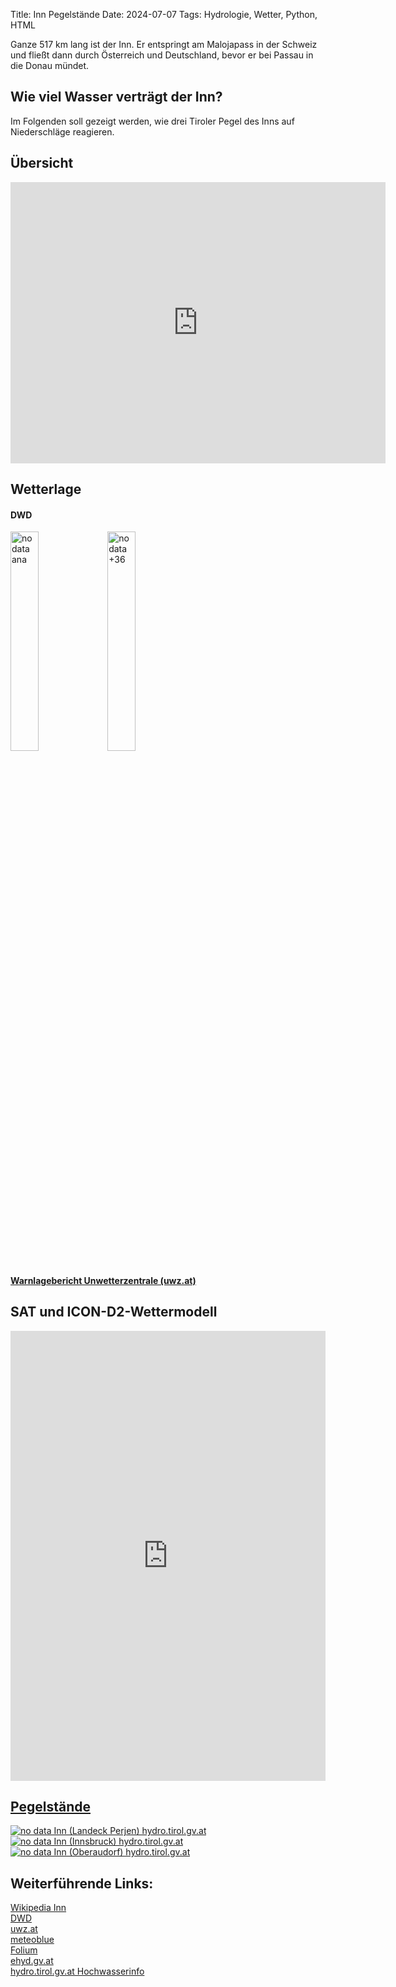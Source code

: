 Title: Inn Pegelstände
Date: 2024-07-07
Tags: Hydrologie, Wetter, Python, HTML 


Ganze 517 km lang ist der Inn. Er entspringt am Malojapass in der Schweiz und fließt dann durch Österreich und Deutschland, bevor er bei Passau in die Donau mündet.

## Wie viel Wasser verträgt der Inn?
Im Folgenden soll gezeigt werden, wie drei Tiroler Pegel des Inns auf Niederschläge reagieren.

## Übersicht
<iframe src="https://markusgoller.at/inn_pegel_map.html" width="600" height="450" frameborder="0" style="border:0" allowfullscreen></iframe>

## Wetterlage
#### DWD
<a href="https://www.dwd.de/DWD/wetter/wv_spez/hobbymet/wetterkarten/bwk_bodendruck_na_ana.png" title="ana"><img src="https://www.dwd.de/DWD/wetter/wv_spez/hobbymet/wetterkarten/bwk_bodendruck_na_ana.png" alt="no data ana" width="30%" /></a>
<a href="https://www.dwd.de/DWD/wetter/wv_spez/hobbymet/wetterkarten/ico_tkboden_na_036.png" title="+36"><img src="https://www.dwd.de/DWD/wetter/wv_spez/hobbymet/wetterkarten/ico_tkboden_na_036.png" alt="no data +36" width="30%" /></a>

#### [Warnlagebericht Unwetterzentrale (uwz.at)](https://uwz.at/de/a/warnlagebericht)

## SAT und ICON-D2-Wettermodell
<iframe src="https://www.meteoblue.com/en/weather/maps/widget/innsbruck_austria_2775220?windAnimation=0&gust=0&satellite=0&cloudsAndPrecipitation=0&cloudsAndPrecipitation=1&temperature=0&sunshine=0&extremeForecastIndex=0&extremeForecastIndex=1&geoloc=fixed&tempunit=C&windunit=km%252Fh&lengthunit=metric&zoom=5&autowidth=auto"  frameborder="0" scrolling="NO" allowtransparency="true" sandbox="allow-same-origin allow-scripts allow-popups allow-popups-to-escape-sandbox" style="width: 100%; height: 720px"></iframe><div><!-- DO NOT REMOVE THIS LINK --><a href="https://www.meteoblue.com/en/weather/maps/innsbruck_austria_2775220?utm_source=map_widget&utm_medium=linkus&utm_content=map&utm_campaign=Weather%2BWidget" target="_blank" rel="noopener"></div>

## Pegelstände
<a href="https://hydro.tirol.gv.at/stations/201293/Parameter/W/201293_W_1100.png?1720287157918"> <img src="https://hydro.tirol.gv.at/stations/201293/Parameter/W/201293_W_1100.png?1720287157918" alt="no data Inn (Landeck Perjen) hydro.tirol.gv.at" title="hydro.tirol.gv.at"></a>
<a href="https://hydro.tirol.gv.at/stations/201525/Parameter/W/201525_W_1100.png?1719112565448"><img src="https://hydro.tirol.gv.at/stations/201525/Parameter/W/201525_W_1100.png?1719112565448" alt="no data Inn (Innsbruck) hydro.tirol.gv.at" title="hydro.tirol.gv.at"></a>
<a href="https://hydro.tirol.gv.at/stations/230102/Parameter/W/230102_W_1100.png?1720296135019"> <img src="https://hydro.tirol.gv.at/stations/230102/Parameter/W/230102_W_1100.png?1720296135019" alt="no data Inn (Oberaudorf) hydro.tirol.gv.at" title="hydro.tirol.gv.at"></a>


## Weiterführende Links:
[Wikipedia Inn](https://de.wikipedia.org/wiki/Inn)
<br>
[DWD](https://www.dwd.de/DE/Home/home_node.html)
<br>
[uwz.at](https://uwz.at/de/)
<br>
[meteoblue](https://www.meteoblue.com/)
<br>
[Folium](https://python-visualization.github.io/folium/latest/index.html)
<br>
[ehyd.gv.at](https://ehyd.gv.at/#)
<br>
[hydro.tirol.gv.at Hochwasserinfo](https://hydro.tirol.gv.at/#/Hochwasserinfo)